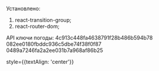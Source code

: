 Установлено:
1) react-transition-group;
2) react-router-dom;

API ключи погоды:
4c913c448fa4638791f28b486b594b78
082ee0180fbddc936c5dbe74f38f0f87
0489a7246fa2a2ee031b7a968af86b25

style={{textAlign: 'center'}}
